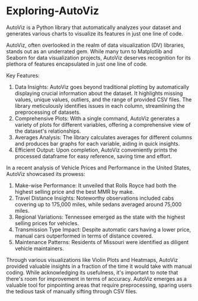 # Exploring-AutoViz
AutoViz is a Python library that automatically analyzes your dataset and generates various charts to visualize its features in just one line of code.

AutoViz, often overlooked in the realm of data visualization (DV) libraries, stands out as an underrated gem. While many turn to Matplotlib and Seaborn for data visualization projects, AutoViz deserves recognition for its plethora of features encapsulated in just one line of code.

Key Features:
1. Data Insights: AutoViz goes beyond traditional plotting by automatically displaying crucial information about the dataset. It highlights missing values, unique values, outliers, and the range of provided CSV files. The library meticulously identifies issues in each column, streamlining the preprocessing of datasets.
2. Comprehensive Plots: With a single command, AutoViz generates a variety of plots for different variables, offering a comprehensive view of the dataset's relationships.
3. Averages Analysis: The library calculates averages for different columns and produces bar graphs for each variable, aiding in quick insights.
4. Efficient Output: Upon completion, AutoViz conveniently prints the processed dataframe for easy reference, saving time and effort.


In a recent analysis of Vehicle Prices and Performance in the United States, AutoViz showcased its prowess:
1. Make-wise Performance: It unveiled that Rolls Royce had both the highest selling price and the best MMR by make.
2. Travel Distance Insights: Noteworthy observations included cabs covering up to 175,000 miles, while sedans averaged around 75,000 miles.
3. Regional Variations: Tennessee emerged as the state with the highest selling prices for vehicles.
4. Transmission Type Impact: Despite automatic cars having a lower price, manual cars outperformed in terms of distance covered.
5. Maintenance Patterns: Residents of Missouri were identified as diligent vehicle maintainers.

   
Through various visualizations like Violin Plots and Heatmaps, AutoViz provided valuable insights in a fraction of the time it would take with manual coding. While acknowledging its usefulness, it's important to note that there's room for improvement in terms of accuracy. AutoViz emerges as a valuable tool for pinpointing areas that require preprocessing, sparing users the tedious task of manually sifting through CSV files.


